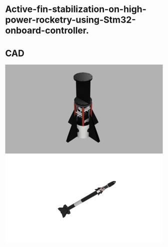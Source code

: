 # Active-fin-stabilization-on-high-power-rocketry-using-Stm32-onboard-controller.

# CAD
<img src="CAD/combinbed v14.png" >
<img src="CAD/combinbed v16.png" >
